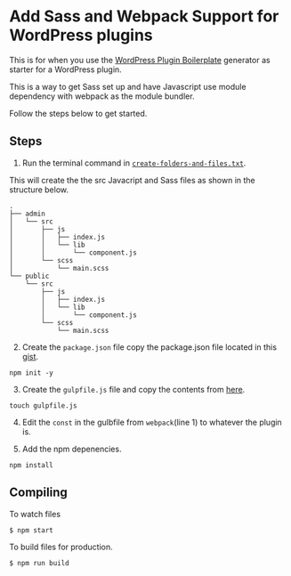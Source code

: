 # Add Sass and Webpack Support for WordPress plugins

This is for when you use the [WordPress Plugin Boilerplate](https://wppb.me/) generator as starter for a WordPress plugin.

This is a way to get Sass set up and have Javascript use module dependency with webpack as the module bundler.

Follow the steps below to get started.

## Steps

1) Run the terminal command in [`create-folders-and-files.txt`](https://gist.githubusercontent.com/GarySwift/053efda0cff9fc7dac4f53152f19f506/raw/ebc5fb35d1ae0ab074a53e94df5feb5f1f049600/create-folders-and-files.txt). 

This will create the the src Javacript and Sass files as shown in the structure below. 

```
.
├── admin
│   └── src
│       ├── js
│       │   ├── index.js
│       │   └── lib
│       │       └── component.js
│       └── scss
│           └── main.scss
└── public
    └── src
        ├── js
        │   ├── index.js
        │   └── lib
        │       └── component.js
        └── scss
            └── main.scss
```

2) Create the `package.json` file copy the package.json file located in this [gist](https://gist.githubusercontent.com/GarySwift/053efda0cff9fc7dac4f53152f19f506/raw/5f7adecb9dfb487e504ba124e0fc026e0023556e/package.json).

```
npm init -y
```

3) Create the `gulpfile.js` file and copy the contents from [here](https://gist.githubusercontent.com/GarySwift/053efda0cff9fc7dac4f53152f19f506/raw/d2ac5c9914ed7102a6a7938fe06647787bc81470/gulpfile.js).

```
touch gulpfile.js
```
4) Edit the `const` in the gulbfile from `webpack`(line 1) to whatever the plugin is.

5) Add the npm depenencies.

```
npm install
```

## Compiling

To watch files

```
$ npm start
```

To build files for production.

```
$ npm run build
```